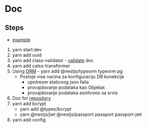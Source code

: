 # Doc

## Steps

- [example]

1. yarn start:dev
2. yarn add uuid
3. yarn add class-validator - [validate] doc
4. yarn add calss-transformer
5. Using [ORM] - yarn add @nestjs/typeorm typeorm pg
    - Postoje vise nacina za konfiguraciju DB konekcije
        - upotreom staticnog json faila
        - provajdovanje podataka kao Objekat
        - provajdovanje podataka asinhrono sa srvis
6. Doc for [repository]
7. yarn add bcrypt
    - yarn add @types/bcrypt 
    - yarn @nestjs/jwt @nestjs/passport passport passport-jwt
8. yarn add config





















[example]: https://github.com/yavuzovski/nestjs-task-management/blob/master/src/tasks/tasks.module.ts
[repository]: https://typeorm.delightful.studio/classes/_repository_repository_.repository.html
[ORM]: https://typeorm.io/#/
[validate]: https://github.com/typestack/class-validator
